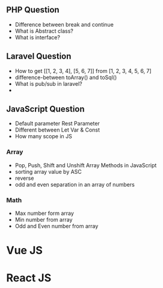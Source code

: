 ## PHP Question
- Difference between break and continue
- What is Abstract class?
- What is interface? 
## Laravel Question
- How to get [[1, 2, 3, 4], [5, 6, 7]] from [1, 2, 3, 4, 5, 6, 7]
- difference-between toArray() and toSql()
- What is pub/sub in laravel?
- 
## JavaScript Question
- Default parameter Rest Parameter
- Different between Let Var & Const
- How many scope in JS
### Array
- Pop, Push, Shift and Unshift Array Methods in JavaScript
- sorting array value by ASC
- reverse
- odd and even separation in an array of numbers
### Math
- Max number form array
- Min number from array
- Odd and Even number from array
# Vue JS
# React JS

